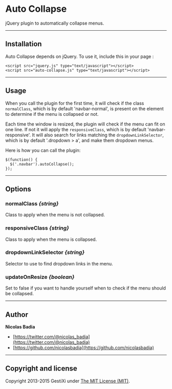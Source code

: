 Auto Collapse
=============

jQuery plugin to automatically collapse menus.


------

## Installation

Auto Collapse depends on jQuery. To use it, include this in your page :

    <script src="jquery.js" type="text/javascript"></script>
    <script src="auto-collapse.js" type="text/javascript"></script>


------

## Usage

When you call the plugin for the first time, it will check if the class `normalClass`, which is by default 'navbar-normal', is present on the element to determine if the menu is collapsed or not.

Each time the window is resized, the plugin will check if the menu can fit on one line. If not it will apply the `responsiveClass`, which is by default 'navbar-responsive'. It will also search for links matching the `dropdownLinkSelector`, which is by default '.dropdown > a', and make them dropdown menus.

Here is how you can call the plugin:

    $(function() {
      $('.navbar').autoCollapse();
    });


------

## Options


### normalClass *{string}*

Class to apply when the menu is not collapsed.


### responsiveClass *{string}*

Class to apply when the menu is collapsed.


### dropdownLinkSelector *{string}*

Selector to use to find dropdown links in the menu.


### updateOnResize  *{boolean}*

Set to false if you want to handle yourself when to check if the menu should be collapsed.


------

## Author

**Nicolas Badia**

+ [https://twitter.com/@nicolas_badia](https://twitter.com/@nicolas_badia)
+ [https://github.com/nicolasbadia](https://github.com/nicolasbadia)

------

## Copyright and license

Copyright 2013-2015 GestiXi under [The MIT License (MIT)](LICENSE).
